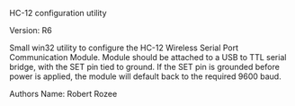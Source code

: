 HC-12 configuration utility

Version: R6

Small win32 utility to configure the HC-12 Wireless Serial Port Communication Module. Module should be attached to a USB to TTL serial bridge, with the SET pin tied to ground. If the SET pin is grounded before power is applied, the module will default back to the required 9600 baud.

Authors Name: Robert Rozee
